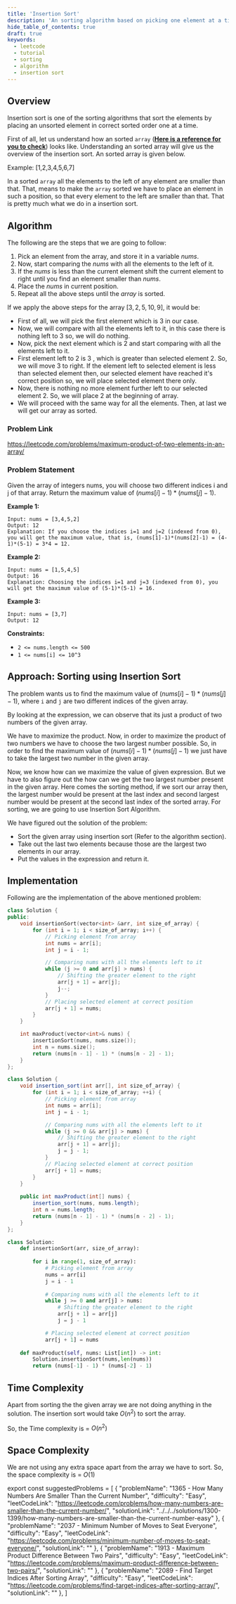 ```yaml
---
title: 'Insertion Sort'
description: 'An sorting algorithm based on picking one element at a time and inserting it in sorted order.'
hide_table_of_contents: true
draft: true
keywords:
  - leetcode
  - tutorial
  - sorting
  - algorithm
  - insertion sort
---
```


<TutorialAuthors names="@Shivashish-rwt"/>

## Overview

Insertion sort is one of the sorting algorithms that sort the elements by placing an unsorted element in correct sorted order one at a time.

First of all, let us understand how an sorted `array` (**[Here is a reference for you to check](../arrays.md)**) looks like. Understanding an sorted array will give us the overview of the insertion sort. An sorted array is given below.

Example: [1,2,3,4,5,6,7]

In a sorted `array` all the elements to the left of any element are smaller than that. That, means to make the `array` sorted we have to place an element in such a position, so that every element to the left are smaller than that. That is pretty much what we do in a insertion sort.

## Algorithm

The following are the steps that we are going to follow:

1. Pick an element from the array, and store it in a variable $nums$.
2. Now, start comparing the $nums$ with all the elements to the left of it.
3. If the $nums$ is less than the current element shift the current element to right until you find an element smaller than $nums$.
4. Place the $nums$ in current position.
5. Repeat all the above steps until the $array$ is sorted.

If we apply the above steps for the array $[3,2,5,10,9]$, it would be:
* First of all, we will pick the first element which is $3$ in our case.
* Now, we will compare with all the elements left to it, in this case there is nothing left to $3$ so, we will do nothing.
* Now, pick the next element which is $2$ and start comparing with all the elements left to it.
* First element left to $2$ is $3$ , which is greater than selected element $2$. So, we will move $3$ to right. If the element left to selected element is less than selected element then, our selected element have reached it's correct position so, we will place selected element there only.
* Now, there is nothing no more element further left to our selected element $2$. So, we will place $2$ at the beginning of array.
* We will proceed with the same way for all the elements. Then, at last we will get our array as sorted.

### Problem Link

https://leetcode.com/problems/maximum-product-of-two-elements-in-an-array/

### Problem Statement

Given the array of integers nums, you will choose two different indices i and j of that array. Return the maximum value of $(nums[i] - 1) * (nums[j] - 1)$.

**Example 1:**

```
Input: nums = [3,4,5,2]
Output: 12 
Explanation: If you choose the indices i=1 and j=2 (indexed from 0), you will get the maximum value, that is, (nums[1]-1)*(nums[2]-1) = (4-1)*(5-1) = 3*4 = 12. 
```

**Example 2:**

```
Input: nums = [1,5,4,5]
Output: 16
Explanation: Choosing the indices i=1 and j=3 (indexed from 0), you will get the maximum value of (5-1)*(5-1) = 16.
```

**Example 3:**

```
Input: nums = [3,7]
Output: 12
```

**Constraints:**

* `2 <= nums.length <= 500`
* `1 <= nums[i] <= 10^3`

## Approach: Sorting using Insertion Sort

The problem wants us to find the maximum value of $(nums[i] - 1) * (nums[j] - 1)$, where `i` and `j` are two different indices of the given array.

By looking at the expression, we can observe that its just a product of two numbers of the given array.

We have to maximize the product. Now, in order to maximize the product of two numbers we have to choose the two largest number possible. So, in order to find the maximum value of $(nums[i] - 1) * (nums[j] - 1)$ we just have to take the largest two number in the given array.

Now, we know how can we maximize the value of given expression. But we have to also figure out the how can we get the two largest number present in the given array. Here comes the sorting method, if we sort our array then, the largest number would be present at the last index and second largest number would be present at the second last index of the sorted array. For sorting, we are going to use Insertion Sort Algorithm.

We have figured out the solution of the problem:
* Sort the given array using insertion sort (Refer to the algorithm section).
* Take out the last two elements because those are the largest two elements in our array.
* Put the values in the expression and return it.

## Implementation

Following are the implementation of the above mentioned problem:

<Tabs>
<TabItem value="cpp" label="C++">
<SolutionAuthor name="@Shivashish-rwt"/>

```cpp
class Solution {
public:
    void insertionSort(vector<int> &arr, int size_of_array) {
        for (int i = 1; i < size_of_array; i++) {
            // Picking element from array
            int nums = arr[i];
            int j = i - 1;

            // Comparing nums with all the elements left to it
            while (j >= 0 and arr[j] > nums) {
                // Shifting the greater element to the right
                arr[j + 1] = arr[j];
                j--;
            }
            // Placing selected element at correct position
            arr[j + 1] = nums;
        }
    }

    int maxProduct(vector<int>& nums) {
        insertionSort(nums, nums.size());
        int n = nums.size();
        return (nums[n - 1] - 1) * (nums[n - 2] - 1);
    }
};
```

</TabItem>

<TabItem value="java" label="Java">
<SolutionAuthor name="@Shivashish-rwt"/>

```java
class Solution {
	void insertion_sort(int arr[], int size_of_array) {
		for (int i = 1; i < size_of_array; ++i) {
			// Picking element from array
			int nums = arr[i];
			int j = i - 1;

			// Comparing nums with all the elements left to it
			while (j >= 0 && arr[j] > nums) {
				// Shifting the greater element to the right
				arr[j + 1] = arr[j];
				j = j - 1;
			}
			// Placing selected element at correct position
			arr[j + 1] = nums;
		}
	}
    
	public int maxProduct(int[] nums) {
		insertion_sort(nums, nums.length);
		int n = nums.length;
		return (nums[n - 1] - 1) * (nums[n - 2] - 1);
	}
};
```

</TabItem>

<TabItem value="py" label="Python">
<SolutionAuthor name="@Shivashish-rwt"/>

```py
class Solution:
    def insertionSort(arr, size_of_array):
        
        for i in range(1, size_of_array):
            # Picking element from array
            nums = arr[i]  
            j = i - 1
              
            # Comparing nums with all the elements left to it  
            while j >= 0 and arr[j] > nums: 
                # Shifting the greater element to the right
                arr[j + 1] = arr[j] 
                j = j - 1

            # Placing selected element at correct position
            arr[j + 1] = nums 
        
    def maxProduct(self, nums: List[int]) -> int:
        Solution.insertionSort(nums,len(nums))
        return (nums[-1] - 1) * (nums[-2] - 1)
```

</TabItem>

</Tabs>

## Time Complexity

Apart from sorting the the given array we are not doing anything in the solution. The insertion sort would take $O(n^2)$ to sort the array.

So, the Time complexity is = $O(n^2)$

## Space Complexity

We are not using any extra space apart from the array we have to sort. So, the space complexity is = $O(1)$

export const suggestedProblems = [
  {
    "problemName": "1365 - How Many Numbers Are Smaller Than the Current Number",
    "difficulty": "Easy",
    "leetCodeLink": "https://leetcode.com/problems/how-many-numbers-are-smaller-than-the-current-number/",
    "solutionLink": "../../../solutions/1300-1399/how-many-numbers-are-smaller-than-the-current-number-easy"
  },
  {
    "problemName": "2037 - Minimum Number of Moves to Seat Everyone",
    "difficulty": "Easy",
    "leetCodeLink": "https://leetcode.com/problems/minimum-number-of-moves-to-seat-everyone/",
    "solutionLink": ""
  },
  {
    "problemName": "1913 - Maximum Product Difference Between Two Pairs",
    "difficulty": "Easy",
    "leetCodeLink": "https://leetcode.com/problems/maximum-product-difference-between-two-pairs/",
    "solutionLink": ""
  },
  {
    "problemName": "2089 - Find Target Indices After Sorting Array",
    "difficulty": "Easy",
    "leetCodeLink": "https://leetcode.com/problems/find-target-indices-after-sorting-array/",
    "solutionLink": ""
  },
]

<Table title="Suggested Problems" data={suggestedProblems} />
